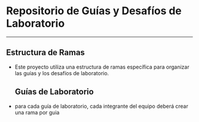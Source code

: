 #  Repositorio de Guías y Desafíos de Laboratorio
------------
## Estructura de Ramas
- Este proyecto utiliza una estructura de ramas específica para organizar las guías y los desafíos de laboratorio.
  ## Guías de Laboratorio
-  para cada guía de laboratorio, cada integrante del equipo deberá crear una rama por guia

